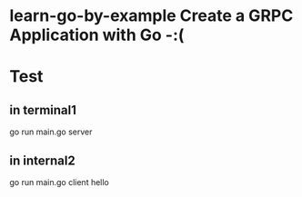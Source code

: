 # learn-go-by-example Create a GRPC Application  with Go -:(

# Test
## in terminal1
go run main.go server
## in internal2
go run main.go client hello